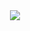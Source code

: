 <div align="center">
 <img align="center" src="https://github-readme-stats.vercel.app/api/top-langs/?username=abigailalbuquerque&hide=jupyter%20notebook,vue,html&title_color=ffffff&text_color=c9cacc&icon_color=2bbc8a&bg_color=1d1f21&langs_count=5" />
</div>

<!--
**abigailalbuquerque/abigailalbuquerque** is a ✨ _special_ ✨ repository because its `README.md` (this file) appears on your GitHub profile.

Here are some ideas to get you started:

- 🔭 I’m currently working on ...
- 🌱 I’m currently learning ...
- 👯 I’m looking to collaborate on ...
- 🤔 I’m looking for help with ...
- 💬 Ask me about ...
- 📫 How to reach me: ...
- 😄 Pronouns: ...
- ⚡ Fun fact: ...
-->
